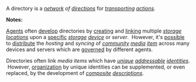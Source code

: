 A directory is a *[network](https://github.com/gcassel/Modular-Organization-Terminology/blob/master/terms/network.md) of [directions](https://github.com/gcassel/Modular-Organization-Terminology/blob/master/terms/direct.md)* for *[transporting](https://github.com/gcassel/Modular-Organization-Terminology/blob/master/terms/transport.md) [actions](https://github.com/gcassel/Modular-Organization-Terminology/blob/master/terms/action.md)*.

**Notes:**  

[Agents](https://github.com/gcassel/Modular-Organization-Terminology/blob/master/terms/agent.md) often [develop](https://github.com/gcassel/Modular-Organization-Terminology/blob/master/terms/develop.md) directories by [creating](https://github.com/gcassel/Modular-Organization-Terminology/blob/master/terms/creation.md) and [linking](https://github.com/gcassel/Modular-Organization-Terminology/blob/master/terms/link.md) multiple *[storage](https://github.com/gcassel/Modular-Organization-Terminology/blob/master/terms/store.md) [locations](https://github.com/gcassel/Modular-Organization-Terminology/blob/master/terms/location.md)* upon a [specific](https://github.com/gcassel/Modular-Organization-Terminology/blob/master/terms/specific.md) *[storage](https://github.com/gcassel/Modular-Organization-Terminology/blob/master/terms/store.md) [device](https://github.com/gcassel/Modular-Organization-Terminology/blob/master/terms/tool.md)* or *server*.  However, it's [possible](https://github.com/gcassel/Modular-Organization-Terminology/blob/master/terms/potential.md) to [distribute](https://github.com/gcassel/Modular-Organization-Terminology/blob/master/terms/distribute.md) the *hosting* and *syncing* of *[community](https://github.com/gcassel/Modular-Organization-Terminology/blob/master/terms/community.md) [media](https://github.com/gcassel/Modular-Organization-Terminology/blob/master/terms/media.md) [item](https://github.com/gcassel/Modular-Organization-Terminology/blob/master/terms/item.md)* across many devices and servers which are [governed](https://github.com/gcassel/Modular-Organization-Terminology/blob/master/terms/governance.md) by different agents.  
		
Directories often link *media items* which have *[unique](https://github.com/gcassel/Modular-Organization-Terminology/blob/master/terms/unique.md) [addressable](https://github.com/gcassel/Modular-Organization-Terminology/blob/master/terms/address.md) [identities](https://github.com/gcassel/Modular-Organization-Terminology/blob/master/terms/identity.md)*.  However, [organization](https://github.com/gcassel/Modular-Organization-Terminology/blob/master/terms/organization.md) by unique identities can be supplemented, or even replaced, by the development of *[composite](https://github.com/gcassel/Modular-Organization-Terminology/blob/master/terms/composite.md) [descriptions](https://github.com/gcassel/Modular-Organization-Terminology/blob/master/terms/description.md)*.
